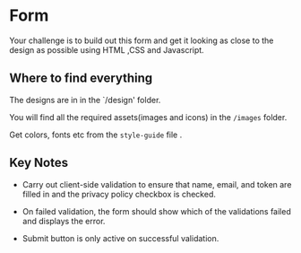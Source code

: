 # Form

Your challenge is to build out this form and get it looking as close to the design as possible using HTML ,CSS and Javascript.

## Where to find everything
The designs are in in the `/design' folder.


You will find all the required assets(images and icons) in the `/images` folder. 

Get colors, fonts etc from the `style-guide` file .

## Key Notes
- Carry out client-side validation to  ensure that name, email, and token are filled in and the privacy policy checkbox is checked.

- On failed validation, the form should show which of the validations failed and displays the error.

- Submit button is only active on successful validation.
